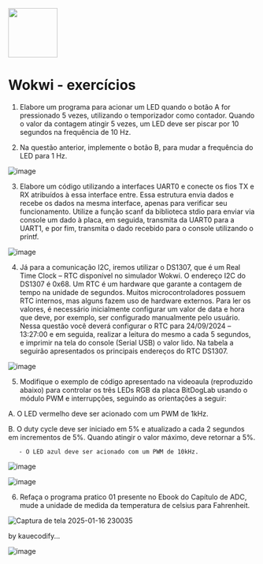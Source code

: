 <img src="https://github.com/user-attachments/assets/0b08ceb0-a126-4d31-b172-6730c338bd7d" width="100" />


# Wokwi - exercícios

1. Elabore um programa para acionar um LED quando o botão A for pressionado 5 vezes, utilizando o temporizador como contador. Quando o valor da contagem atingir 5 vezes, um LED deve ser piscar por 10 segundos na frequência de 10 Hz.

      
2. Na questão anterior, implemente o botão B, para mudar a frequência do LED para 1 Hz.


![image](https://github.com/user-attachments/assets/d01754f1-0352-448a-807d-31cd262dc59d)


3. Elabore um código utilizando a interfaces UART0 e conecte os fios TX e RX atribuídos à essa interface entre. Essa estrutura envia dados e recebe os dados na mesma interface, apenas para verificar seu funcionamento. Utilize a função scanf da biblioteca stdio para enviar via console um dado à placa, em seguida, transmita da UART0 para a UART1, e por fim, transmita o dado recebido para o console utilizando o printf.


![image](https://github.com/user-attachments/assets/61b660a6-570f-43e3-8d8d-5e480b838238)


4. Já para a comunicação I2C, iremos utilizar o DS1307, que é um Real Time Clock – RTC disponível no simulador Wokwi. O endereço I2C do DS1307 é 0x68. Um RTC é um hardware que garante a contagem de tempo na unidade de segundos. Muitos microcontroladores possuem RTC internos, mas alguns fazem uso de hardware externos. Para ler os valores, é necessário inicialmente configurar um valor de data e hora que deve, por exemplo, ser configurado manualmente pelo usuário. Nessa questão você deverá configurar o RTC para 24/09/2024 –13:27:00 e em seguida, realizar a leitura do mesmo a cada 5 segundos, e imprimir na tela do console (Serial USB) o valor lido. Na tabela a seguirão apresentados os principais endereços do RTC DS1307.

![image](https://github.com/user-attachments/assets/ccd0955b-67ac-4b58-8439-2940b43ba50c)

5. Modifique o exemplo de código apresentado na videoaula (reproduzido abaixo) para controlar os três LEDs RGB da placa BitDogLab usando o módulo PWM e interrupções, seguindo as orientações a seguir:

A. O LED vermelho deve ser acionado com um PWM de 1kHz.

B. O duty cycle deve ser iniciado em 5% e atualizado a cada 2 segundos em incrementos de 5%. Quando atingir o valor máximo, deve retornar a 5%.

       ‐ O LED azul deve ser acionado com um PWM de 10kHz.
       

![image](https://github.com/user-attachments/assets/6b22dddb-7040-4b3b-8e09-775f13611b2d)

![image](https://github.com/user-attachments/assets/043a361c-1f52-465f-8af5-be4080a298ce)


6. Refaça o programa pratico 01 presente no Ebook do Capítulo de ADC, mude a unidade de medida da temperatura de celsius para Fahrenheit.

![Captura de tela 2025-01-16 230035](https://github.com/user-attachments/assets/5d329e87-f9d9-4531-858a-1184de61bdd7)




by kauecodify...


![image](https://github.com/user-attachments/assets/ca6226be-0965-4e94-b998-7ab62f8d02f1)







